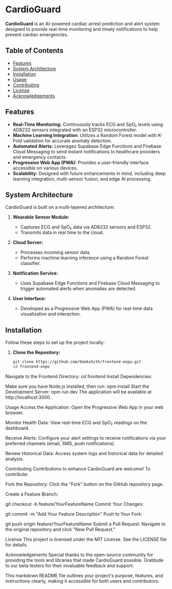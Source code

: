# CardioGuard

**CardioGuard** is an AI-powered cardiac arrest prediction and alert system designed to provide real-time monitoring and timely notifications to help prevent cardiac emergencies.

## Table of Contents

- [Features](#features)
- [System Architecture](#system-architecture)
- [Installation](#installation)
- [Usage](#usage)
- [Contributing](#contributing)
- [License](#license)
- [Acknowledgements](#acknowledgements)

## Features

- **Real-Time Monitoring:** Continuously tracks ECG and SpO₂ levels using AD8232 sensors integrated with an ESP32 microcontroller.
- **Machine Learning Integration:** Utilizes a Random Forest model with K-Fold validation for accurate anomaly detection.
- **Automated Alerts:** Leverages Supabase Edge Functions and Firebase Cloud Messaging to send instant notifications to healthcare providers and emergency contacts.
- **Progressive Web App (PWA):** Provides a user-friendly interface accessible on various devices.
- **Scalability:** Designed with future enhancements in mind, including deep learning integration, multi-sensor fusion, and edge AI processing.

## System Architecture

CardioGuard is built on a multi-layered architecture:

1. **Wearable Sensor Module:**  
   - Captures ECG and SpO₂ data via AD8232 sensors and ESP32.
   - Transmits data in real time to the cloud.

2. **Cloud Server:**  
   - Processes incoming sensor data.
   - Performs machine learning inference using a Random Forest classifier.

3. **Notification Service:**  
   - Uses Supabase Edge Functions and Firebase Cloud Messaging to trigger automated alerts when anomalies are detected.

4. **User Interface:**  
   - Developed as a Progressive Web App (PWA) for real-time data visualization and interaction.

## Installation

Follow these steps to set up the project locally:

1. **Clone the Repository:**

   ```bash
   git clone https://github.com/5mokshith/frontend-expo.git
   cd frontend-expo
Navigate to the Frontend Directory:
cd frontend
Install Dependencies:

Make sure you have Node.js installed, then run:
npm install
Start the Development Server:
npm run dev
The application will be available at http://localhost:3000.

Usage
Access the Application:
Open the Progressive Web App in your web browser.

Monitor Health Data:
View real-time ECG and SpO₂ readings on the dashboard.

Receive Alerts:
Configure your alert settings to receive notifications via your preferred channels (email, SMS, push notifications).

Review Historical Data:
Access system logs and historical data for detailed analysis.

Contributing
Contributions to enhance CardioGuard are welcome! To contribute:

Fork the Repository:
Click the "Fork" button on the GitHub repository page.

Create a Feature Branch:

git checkout -b feature/YourFeatureName
Commit Your Changes:

git commit -m "Add Your Feature Description"
Push to Your Fork:

git push origin feature/YourFeatureName
Submit a Pull Request:
Navigate to the original repository and click "New Pull Request."

License
This project is licensed under the MIT License. See the LICENSE file for details.

Acknowledgements
Special thanks to the open-source community for providing the tools and libraries that made CardioGuard possible.
Gratitude to our beta testers for their invaluable feedback and support.

This markdown README file outlines your project's purpose, features, and instructions clearly, making it accessible for both users and contributors.
